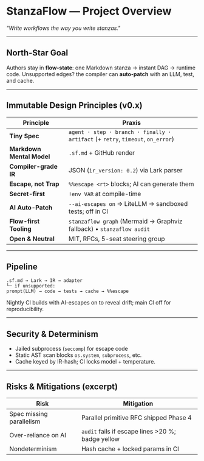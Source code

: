 # StanzaFlow — Project Overview  
*"Write workflows the way you write stanzas."*

---

## North-Star Goal  
Authors stay in **flow-state**: one Markdown stanza → instant DAG →
runtime code. Unsupported edges? the compiler can **auto-patch** with an LLM,
test, and cache.

---

## Immutable Design Principles (v0.x)

| Principle | Praxis |
|-----------|--------|
| **Tiny Spec** | `agent · step · branch · finally · artifact` (+ `retry`, `timeout`, `on_error`) |
| **Markdown Mental Model** | `.sf.md` + GitHub render |
| **Compiler-grade IR** | JSON (`ir_version: 0.2`) via Lark parser |
| **Escape, not Trap** | `%%escape <rt>` blocks; AI can generate them |
| **Secret-first** | `!env VAR` at compile-time |
| **AI Auto-Patch** | `--ai-escapes on` → LiteLLM → sandboxed tests; off in CI |
| **Flow-first Tooling** | `stanzaflow graph` (Mermaid → Graphviz fallback) • `stanzaflow audit` |
| **Open & Neutral** | MIT, RFCs, 5-seat steering group |

---

## Pipeline

```
.sf.md → Lark → IR → adapter
└─ if unsupported:
prompt(LLM) → code → tests → cache → %%escape
```

Nightly CI builds with AI-escapes on to reveal drift; main CI off for reproducibility.

---

## Security & Determinism

* Jailed subprocess (`seccomp`) for escape code  
* Static AST scan blocks `os.system`, `subprocess`, etc.  
* Cache keyed by IR-hash; CI locks model + temperature.

---

## Risks & Mitigations (excerpt)

| Risk | Mitigation |
|------|------------|
| Spec missing parallelism | Parallel primitive RFC shipped Phase 4 |
| Over-reliance on AI | `audit` fails if escape lines >20 %; badge yellow |
| Nondeterminism | Hash cache + locked params in CI | 